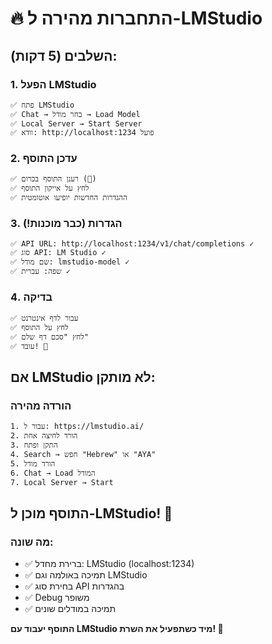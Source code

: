 # 🔥 התחברות מהירה ל-LMStudio

## השלבים (5 דקות):

### 1. הפעל LMStudio
```
✅ פתח LMStudio
✅ Chat → בחר מודל → Load Model  
✅ Local Server → Start Server
✅ וודא: http://localhost:1234 פועל
```

### 2. עדכן התוסף
```
✅ רענן התוסף בכרום (🔄)
✅ לחץ על אייקון התוסף
✅ ההגדרות החדשות יופיעו אוטומטית
```

### 3. הגדרות (כבר מוכנות!)
```
✅ API URL: http://localhost:1234/v1/chat/completions ✓
✅ סוג API: LM Studio ✓
✅ שם מודל: lmstudio-model ✓
✅ שפה: עברית ✓
```

### 4. בדיקה
```
✅ עבור לדף אינטרנט
✅ לחץ על התוסף
✅ לחץ "סכם דף שלם"
✅ עובד! 🎉
```

## אם LMStudio לא מותקן:

### הורדה מהירה
```
1. עבור ל: https://lmstudio.ai/
2. הורד לחיצה אחת
3. התקן ופתח
4. Search → חפש "Hebrew" או "AYA"
5. הורד מודל
6. Chat → Load המודל
7. Local Server → Start
```

## התוסף מוכן ל-LMStudio! 🚀

### מה שונה:
- ✅ ברירת מחדל: LMStudio (localhost:1234)
- ✅ תמיכה באולמה וגם LMStudio  
- ✅ בחירת סוג API בהגדרות
- ✅ Debug משופר
- ✅ תמיכה במודלים שונים

**התוסף יעבוד עם LMStudio מיד כשתפעיל את השרת! 🎯**
